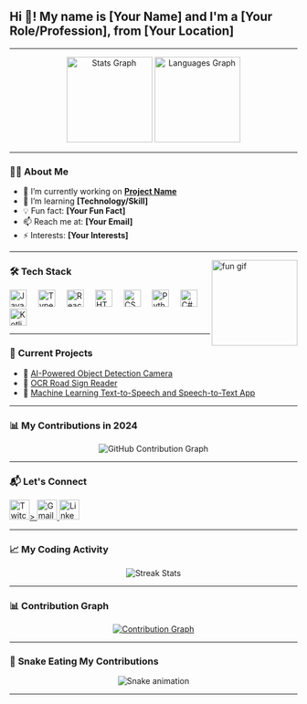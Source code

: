 <h2 align="left">Hi 👋! My name is [Your Name] and I'm a [Your Role/Profession], from [Your Location]</h2>

---

<div align="center">
  <img src="https://github-readme-stats.vercel.app/api?username=yourusername&hide_title=false&hide_rank=false&show_icons=true&include_all_commits=true&count_private=true&disable_animations=false&theme=dracula&locale=en&hide_border=false" height="150" alt="Stats Graph" />
  <img src="https://github-readme-stats.vercel.app/api/top-langs?username=yourusername&locale=en&hide_title=false&layout=compact&card_width=320&langs_count=5&theme=dracula&hide_border=false" height="150" alt="Languages Graph" />
</div>

---

### 👨‍💻 **About Me**
- 🔭 I’m currently working on **[Project Name](#)**
- 🌱 I’m learning **[Technology/Skill]**
- 💡 Fun fact: **[Your Fun Fact]**
- 📫 Reach me at: **[Your Email]**
- ⚡ Interests: **[Your Interests]**

---

<img align="right" height="150" src="https://i.imgflip.com/65efzo.gif" alt="fun gif" />

### 🛠 **Tech Stack**
<div align="left">
  <img src="https://cdn.jsdelivr.net/gh/devicons/devicon/icons/javascript/javascript-original.svg" height="30" alt="JavaScript Logo" />
  <img width="12" />
  <img src="https://cdn.jsdelivr.net/gh/devicons/devicon/icons/typescript/typescript-original.svg" height="30" alt="TypeScript Logo" />
  <img width="12" />
  <img src="https://cdn.jsdelivr.net/gh/devicons/devicon/icons/react/react-original.svg" height="30" alt="React Logo" />
  <img width="12" />
  <img src="https://cdn.jsdelivr.net/gh/devicons/devicon/icons/html5/html5-original.svg" height="30" alt="HTML5 Logo" />
  <img width="12" />
  <img src="https://cdn.jsdelivr.net/gh/devicons/devicon/icons/css3/css3-original.svg" height="30" alt="CSS3 Logo" />
  <img width="12" />
  <img src="https://cdn.jsdelivr.net/gh/devicons/devicon/icons/python/python-original.svg" height="30" alt="Python Logo" />
  <img width="12" />
  <img src="https://cdn.jsdelivr.net/gh/devicons/devicon/icons/csharp/csharp-original.svg" height="30" alt="C# Logo" />
  <img width="12" />
  <img src="https://cdn.jsdelivr.net/gh/devicons/devicon/icons/kotlin/kotlin-original.svg" height="30" alt="Kotlin Logo" />
</div>

---

### 🌟 **Current Projects**
- 📸 [AI-Powered Object Detection Camera](#)
- 🚀 [OCR Road Sign Reader](#)
- 🤖 [Machine Learning Text-to-Speech and Speech-to-Text App](#)

---

### 📊 **My Contributions in 2024**
<div align="center">
  <img src="./path_to_image/image.png" alt="GitHub Contribution Graph" />
</div>

---

### 📬 **Let's Connect**
  </a>
  <a href="https://twitch.tv/yourprofile" target="_blank">
    <img src="https://img.shields.io/static/v1?message=Twitch&logo=twitch&label=&color=9146FF&logoColor=white&labelColor=&style=for-the-badge" height="35" alt="Twitch Logo" />>
  </a>
  <a href="mailto:221501508@rajalakshmi.edu.in" target="_blank">
    <img src="https://mail.google.com/mail/u/0/?hl=en#inbox" height="35" alt="Gmail Logo" />
  </a>
  <a href="https://linkedin.com/in/yourprofile" target="_blank">
    <img src="https://img.shields.io/static/v1?message=LinkedIn&logo=linkedin&label=&color=0077B5&logoColor=white&labelColor=&style=for-the-badge" height="35" alt="LinkedIn Logo" />
  </a>
</div>

---

### 📈 **My Coding Activity**
<div align="center">
  <img src="https://github-readme-streak-stats.herokuapp.com/?user=yourusername&theme=dracula&hide_border=false" alt="Streak Stats" />
</div>

---

### 📊 **Contribution Graph**
<div align="center">
  <a href="https://github.com/yourusername">
    <img src="https://github-contributor-stats.vercel.app/api?username=yourusername&limit=5&theme=dracula&combine_all_yearly_contributions=true" alt="Contribution Graph" />
  </a>
</div>

---

### 🐍 **Snake Eating My Contributions**
<div align="center">
  <img src="https://raw.githubusercontent.com/yourusername/yourusername/output/snake.svg" alt="Snake animation" />
</div>

---
